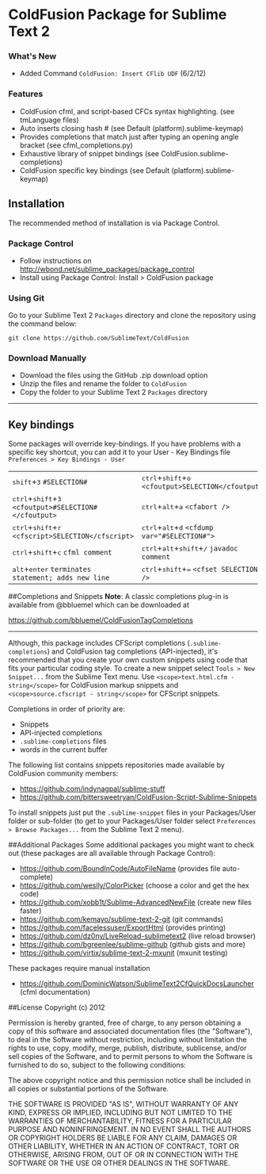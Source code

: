 # ColdFusion Package for Sublime Text 2

### What's New
* Added Command ```ColdFusion: Insert CFlib UDF``` (6/2/12)

### Features

* ColdFusion cfml, and script-based CFCs syntax highlighting. (see tmLanguage files)
* Auto inserts closing hash # (see Default (platform).sublime-keymap)
* Provides completions that match just after typing an opening angle bracket (see cfml_completions.py)
* Exhaustive library of snippet bindings (see ColdFusion.sublime-completions)
* ColdFusion specific key bindings (see Default (platform).sublime-keymap)

## Installation

The recommended method of installation is via Package Control.

### Package Control

* Follow instructions on http://wbond.net/sublime_packages/package_control
* Install using Package Control: Install > ColdFusion package

### Using Git

Go to your Sublime Text 2 `Packages` directory and clone the repository using the command below:

    git clone https://github.com/SublimeText/ColdFusion

### Download Manually

* Download the files using the GitHub .zip download option
* Unzip the files and rename the folder to `ColdFusion`
* Copy the folder to your Sublime Text 2 `Packages` directory

- - -

## Key bindings

Some packages will override key-bindings. If you have problems with a specific key shortcut,
you can add it to your User - Key Bindings file ```Preferences > Key Bindings - User```

<table>
    <tr>
        <td>
<kbd>shift</kbd>+<kbd>3</kbd> <code>#SELECTION#</code>
        </td>
        <td>
<kbd>ctrl</kbd>+<kbd>shift</kbd>+<kbd>o</kbd> <code>&lt;cfoutput&gt;SELECTION&lt;/cfoutput&gt;</code>
        </td>
    </tr>
    <tr>
        <td>
<kbd>ctrl</kbd>+<kbd>shift</kbd>+<kbd>3</kbd> <code>&lt;cfoutput&gt;#SELECTION#&lt;/cfoutput&gt;</code>
        </td>
        <td>
<kbd>ctrl</kbd>+<kbd>alt</kbd>+<kbd>a</kbd> <code>&lt;cfabort /&gt;</code>
        </td>
    </tr>
    <tr>
        <td>
<kbd>ctrl</kbd>+<kbd>shift</kbd>+<kbd>r</kbd> <code>&lt;cfscript&gt;SELECTION&lt;/cfscript&gt;</code>
        </td>
        <td>
<kbd>ctrl</kbd>+<kbd>alt</kbd>+<kbd>d</kbd> <code>&lt;cfdump var=&quot;#SELECTION#&quot;&gt;</code>
        </td>
    </tr>
    <tr>
        <td>
<kbd>ctrl</kbd>+<kbd>shift</kbd>+<kbd>c</kbd> <code>cfml comment</code>
        </td>
        <td>
<kbd>ctrl</kbd>+<kbd>alt</kbd>+<kbd>shift</kbd>+<kbd>/</kbd> <code>javadoc comment</code>
        </td>
    </tr>
    <tr>
        <td>
<kbd>alt</kbd>+<kbd>enter</kbd> <code>terminates statement; adds new line</code>
        </td>
        <td>
<kbd>ctrl</kbd>+<kbd>shift</kbd>+<kbd>=</kbd> <code>&lt;cfset SELECTION /&gt;</code>
        </td>
    </tr>
</table>

##Completions and Snippets
**Note**: A classic completions plug-in is available from @bbluemel which can be downloaded at

https://github.com/bbluemel/ColdFusionTagCompletions
***
Although, this package includes CFScript completions (```.sublime-completions```) and ColdFusion tag completions (API-injected), it's recommended that you create your own custom snippets using code that fits your particular coding style.
To create a new snippet select ```Tools > New Snippet...``` from the Sublime Text menu.
Use ```<scope>text.html.cfm - string</scope>``` for ColdFusion markup snippets and ```<scope>source.cfscript - string</scope>``` for CFScript snippets.

Completions in order of priority are:
* Snippets
* API-injected completions
* ```.sublime-completions``` files
* words in the current buffer

The following list contains snippets repositories made available by ColdFusion community members:

* https://github.com/indynagpal/sublime-stuff
* https://github.com/bittersweetryan/ColdFusion-Script-Sublime-Snippets

To install snippets just put the ```.sublime-snippet``` files in your Packages/User folder or sub-folder (to get to your Packages/User folder select ```Preferences > Browse Packages...``` from the Sublime Text 2 menu).

##Additional Packages
Some additional packages you might want to check out (these packages are all available through Package Control):

* https://github.com/BoundInCode/AutoFileName (provides file auto-complete)
* https://github.com/weslly/ColorPicker (choose a color and get the hex code)
* https://github.com/xobb1t/Sublime-AdvancedNewFile (create new files faster)
* https://github.com/kemayo/sublime-text-2-git (git commands)
* https://github.com/facelessuser/ExportHtml (provides printing)
* https://github.com/dz0ny/LiveReload-sublimetext2 (live reload browser)
* https://github.com/bgreenlee/sublime-github (github gists and more)
* https://github.com/virtix/sublime-text-2-mxunit (mxunit testing)

These packages require manual installation

* https://github.com/DominicWatson/SublimeText2CfQuickDocsLauncher (cfml documentation)

##License
Copyright (c) 2012

Permission is hereby granted, free of charge, to any person obtaining a copy of this software and associated documentation files (the "Software"), to deal in the Software without restriction, including without limitation the rights to use, copy, modify, merge, publish, distribute, sublicense, and/or sell copies of the Software, and to permit persons to whom the Software is furnished to do so, subject to the following conditions:

The above copyright notice and this permission notice shall be included in all copies or substantial portions of the Software.

THE SOFTWARE IS PROVIDED "AS IS", WITHOUT WARRANTY OF ANY KIND, EXPRESS OR IMPLIED, INCLUDING BUT NOT LIMITED TO THE WARRANTIES OF MERCHANTABILITY, FITNESS FOR A PARTICULAR PURPOSE AND NONINFRINGEMENT. IN NO EVENT SHALL THE AUTHORS OR COPYRIGHT HOLDERS BE LIABLE FOR ANY CLAIM, DAMAGES OR OTHER LIABILITY, WHETHER IN AN ACTION OF CONTRACT, TORT OR OTHERWISE, ARISING FROM, OUT OF OR IN CONNECTION WITH THE SOFTWARE OR THE USE OR OTHER DEALINGS IN THE SOFTWARE.
